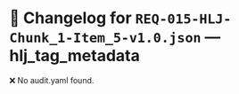 # 📝 Changelog for `REQ-015-HLJ-Chunk_1-Item_5-v1.0.json` — **hlj_tag_metadata**

❌ No audit.yaml found.
